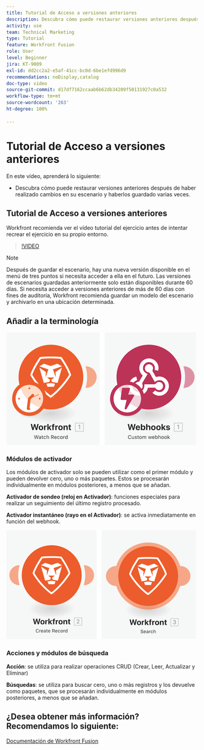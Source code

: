 ```yaml
---
title: Tutorial de Acceso a versiones anteriores
description: Descubra cómo puede restaurar versiones anteriores después de haber realizado cambios en su escenario y haberlos guardado en  [!DNL Adobe Workfront Fusion].
activity: use
team: Technical Marketing
type: Tutorial
feature: Workfront Fusion
role: User
level: Beginner
jira: KT-9009
exl-id: dd2cc2a2-e5af-41cc-bc0d-6be1efd996d9
recommendations: noDisplay,catalog
doc-type: video
source-git-commit: d17df7162ccaab6b62db34209f50131927c0a532
workflow-type: tm+mt
source-wordcount: '263'
ht-degree: 100%

---
```


# Tutorial de Acceso a versiones anteriores

En este vídeo, aprenderá lo siguiente:

* Descubra cómo puede restaurar versiones anteriores después de haber realizado cambios en su escenario y haberlos guardado varias veces.

## Tutorial de Acceso a versiones anteriores

Workfront recomienda ver el vídeo tutorial del ejercicio antes de intentar recrear el ejercicio en su propio entorno.

>[!VIDEO](https://video.tv.adobe.com/v/335268/?quality=12&learn=on&enablevpops)

>[!NOTE]
>
>Después de guardar el escenario, hay una nueva versión disponible en el menú de tres puntos si necesita acceder a ella en el futuro. Las versiones de escenarios guardadas anteriormente solo están disponibles durante 60 días. Si necesita acceder a versiones anteriores de más de 60 días con fines de auditoría, Workfront recomienda guardar un modelo del escenario y archivarlo en una ubicación determinada.


## Añadir a la terminología

![Una imagen de un registro de reloj y un módulo de enlace web personalizado](assets/understand-the-basics-3.png)

### Módulos de activador

Los módulos de activador solo se pueden utilizar como el primer módulo y pueden devolver cero, uno o más paquetes. Estos se procesarán individualmente en módulos posteriores, a menos que se añadan.

**Activador de sondeo (reloj en Activador)**: funciones especiales para realizar un seguimiento del último registro procesado.

**Activador instantáneo (rayo en el Activador)**: se activa inmediatamente en función del webhook.

![Una imagen de un registro de creación y un módulo de búsqueda](assets/understand-the-basics-4.png)

### Acciones y módulos de búsqueda

**Acción**: se utiliza para realizar operaciones CRUD (Crear, Leer, Actualizar y Eliminar)

**Búsquedas**: se utiliza para buscar cero, uno o más registros y los devuelve como paquetes, que se procesarán individualmente en módulos posteriores, a menos que se añadan.

## ¿Desea obtener más información? Recomendamos lo siguiente:

[Documentación de Workfront Fusion](https://experienceleague.adobe.com/docs/workfront/using/adobe-workfront-fusion/workfront-fusion-2.html?lang=es)
